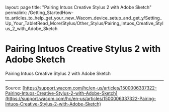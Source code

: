 layout: page
title: "Pairing Intuos Creative Stylus 2 with Adobe Sketch"
permalink: /Getting_StartedHow-to_articles_to_help_get_your_new_Wacom_device_setup_and_get_y/Setting_Up_Your_TabletRead_More/Stylus/Other_Stylus/Pairing_Intuos_Creative_Stylus_2_with_Adobe_Sketch

# Pairing Intuos Creative Stylus 2 with Adobe Sketch

Pairing Intuos Creative Stylus 2 with Adobe Sketch

---
Source: [https://support.wacom.com/hc/en-us/articles/1500006337322-Pairing-Intuos-Creative-Stylus-2-with-Adobe-Sketch](https://support.wacom.com/hc/en-us/articles/1500006337322-Pairing-Intuos-Creative-Stylus-2-with-Adobe-Sketch)

